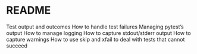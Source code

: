 # README
Test output and outcomes
How to handle test failures
Managing pytest’s output
How to manage logging
How to capture stdout/stderr output
How to capture warnings
How to use skip and xfail to deal with tests that cannot succeed

